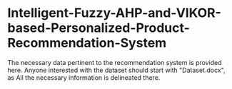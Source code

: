 # Intelligent-Fuzzy-AHP-and-VIKOR-based-Personalized-Product-Recommendation-System
The necessary data pertinent to the recommendation system is provided here. Anyone interested with the dataset should start with "Dataset.docx", as All the necessary information is delineated there.
